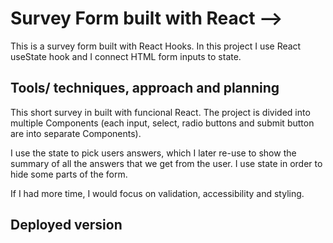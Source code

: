 # Survey Form built with React -->

This is a survey form built with React Hooks. In this project I use React useState hook and I connect HTML form inputs to state.

## Tools/ techniques, approach and planning

This short survey in built with funcional React.
The project is divided into multiple Components (each input, select, radio buttons and submit button are into separate Components).

I use the state to pick users answers, which I later re-use to show the summary of all the answers that we get from the user. I use state in order to hide some parts of the form.

If I had more time, I would focus on validation, accessibility and styling.

## Deployed version
